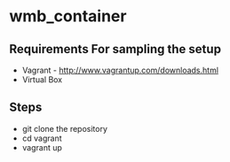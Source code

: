 # wmb_container


Requirements For sampling the setup
-----------------------------------

* Vagrant - http://www.vagrantup.com/downloads.html
* Virtual Box


Steps
-----
* git clone the repository
* cd vagrant
* vagrant up
